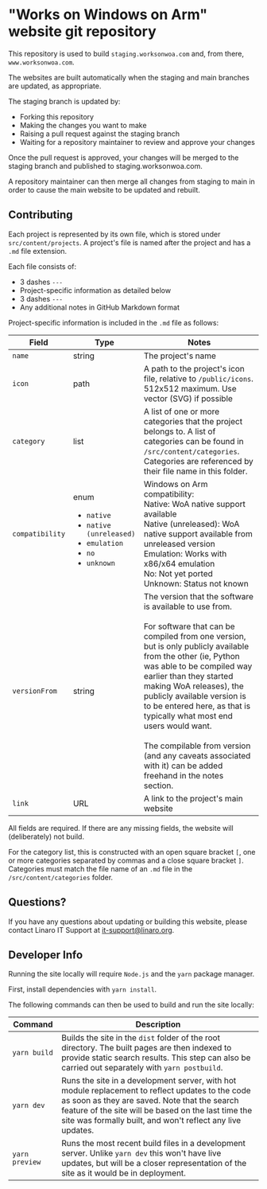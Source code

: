 # "Works on Windows on Arm" website git repository

This repository is used to build `staging.worksonwoa.com` and, from there, `www.worksonwoa.com`.

The websites are built automatically when the staging and main branches are updated, as appropriate.

The staging branch is updated by:

- Forking this repository
- Making the changes you want to make
- Raising a pull request against the staging branch
- Waiting for a repository maintainer to review and approve your changes

Once the pull request is approved, your changes will be merged to the staging branch and published to staging.worksonwoa.com.

A repository maintainer can then merge all changes from staging to main in order to cause the main website to be updated and rebuilt.

## Contributing

Each project is represented by its own file, which is stored under `src/content/projects`. A project's file is named after the project and has a `.md` file extension.

Each file consists of:

- 3 dashes `---`
- Project-specific information as detailed below
- 3 dashes `---`
- Any additional notes in GitHub Markdown format

Project-specific information is included in the `.md` file as follows:

| Field           | Type                                                                                     | Notes                                                                                                                                                                                                                                                                                                                                                                                                                                                                                   |
| --------------- | ---------------------------------------------------------------------------------------- | --------------------------------------------------------------------------------------------------------------------------------------------------------------------------------------------------------------------------------------------------------------------------------------------------------------------------------------------------------------------------------------------------------------------------------------------------------------------------------------- |
| `name`          | string                                                                                   | The project's name                                                                                                                                                                                                                                                                                                                                                                                                                                                                      |
| `icon`          | path                                                                                     | A path to the project's icon file, relative to `/public/icons`. 512x512 maximum. Use vector (SVG) if possible                                                                                                                                                                                                                                                                                                                                                                           |
| `category`      | list                                                                                     | A list of one or more categories that the project belongs to. A list of categories can be found in `/src/content/categories`. Categories are referenced by their file name in this folder.                                                                                                                                                                                                                                                                                              |
| `compatibility` | enum <ul><li>`native`<li>`native (unreleased)` <li>`emulation`<li>`no`<li>`unknown`</ul> | Windows on Arm compatibility:<br>Native: WoA native support available<br>Native (unreleased): WoA native support available from unreleased version<br>Emulation: Works with x86/x64 emulation<br>No: Not yet ported<br>Unknown: Status not known                                                                                                                                                                                                                                        |
| `versionFrom`   | string                                                                                   | The version that the software is available to use from.<br><br>For software that can be compiled from one version, but is only publicly available from the other (ie, Python was able to be compiled way earlier than they started making WoA releases), the publicly available version is to be entered here, as that is typically what most end users would want.<br><br>The compilable from version (and any caveats associated with it) can be added freehand in the notes section. |
| `link`          | URL                                                                                      | A link to the project's main website                                                                                                                                                                                                                                                                                                                                                                                                                                                    |

All fields are required. If there are any missing fields, the website will (deliberately) not build.

For the category list, this is constructed with an open square bracket `[`, one or more categories separated by commas and a close square bracket `]`. Categories must match the file name of an `.md` file in the `/src/content/categories` folder.

## Questions?

If you have any questions about updating or building this website, please contact Linaro IT Support at [it-support@linaro.org](mailto:it-support@linaro.org).

## Developer Info

Running the site locally will require `Node.js` and the `yarn` package manager.

First, install dependencies with `yarn install`.

The following commands can then be used to build and run the site locally:

| Command        | Description                                                                                                                                                                                                                                                           |
| -------------- | --------------------------------------------------------------------------------------------------------------------------------------------------------------------------------------------------------------------------------------------------------------------- |
| `yarn build`   | Builds the site in the `dist` folder of the root directory. The built pages are then indexed to provide static search results. This step can also be carried out separately with `yarn postbuild`.                                                                    |
| `yarn dev`     | Runs the site in a development server, with hot module replacement to reflect updates to the code as soon as they are saved. Note that the search feature of the site will be based on the last time the site was formally built, and won't reflect any live updates. |
| `yarn preview` | Runs the most recent build files in a development server. Unlike `yarn dev` this won't have live updates, but will be a closer representation of the site as it would be in deployment.                                                                               |
